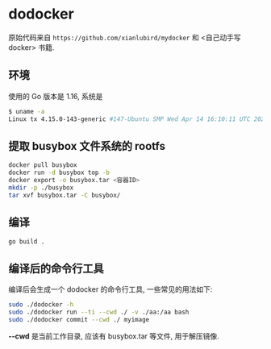 # dodocker

原始代码来自 `https://github.com/xianlubird/mydocker` 和 <自己动手写docker> 书籍.

## 环境

使用的 Go 版本是 1.16, 系统是

```bash
$ uname -a
Linux tx 4.15.0-143-generic #147-Ubuntu SMP Wed Apr 14 16:10:11 UTC 2021 x86_64 x86_64 x86_64 GNU/Linux
```

## 提取 busybox 文件系统的 rootfs

```bash
docker pull busybox
docker run -d busybox top -b
docker export -o busybox.tar <容器ID>
mkdir -p ./busybox
tar xvf busybox.tar -C busybox/
```

## 编译

```bash
go build .
```

## 编译后的命令行工具

编译后会生成一个 dodocker 的命令行工具, 一些常见的用法如下:

```bash
sudo ./dodocker -h
sudo ./dodocker run --ti --cwd ./ -v ./aa:/aa bash
sudo ./dodocker commit --cwd ./ myimage
```

**--cwd** 是当前工作目录, 应该有 busybox.tar 等文件, 用于解压镜像.
